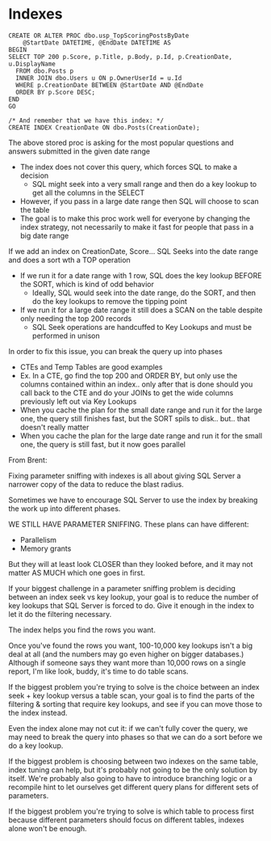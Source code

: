 # Indexes

```
CREATE OR ALTER PROC dbo.usp_TopScoringPostsByDate
	@StartDate DATETIME, @EndDate DATETIME AS
BEGIN
SELECT TOP 200 p.Score, p.Title, p.Body, p.Id, p.CreationDate, u.DisplayName
  FROM dbo.Posts p
  INNER JOIN dbo.Users u ON p.OwnerUserId = u.Id
  WHERE p.CreationDate BETWEEN @StartDate AND @EndDate
  ORDER BY p.Score DESC;
END
GO

/* And remember that we have this index: */
CREATE INDEX CreationDate ON dbo.Posts(CreationDate);
```

The above stored proc is asking for the most popular questions and answers submitted in the given date range

* The index does not cover this query, which forces SQL to make a decision
  * SQL might seek into a very small range and then do a key lookup to get all the columns in the SELECT
* However, if you pass in a large date range then SQL will choose to scan the table
* The goal is to make this proc work well for everyone by changing the index strategy, not necessarily to make it fast for people that pass in a big date range&#x20;

If we add an index on CreationDate, Score... SQL Seeks into the date range and does a sort wth a TOP operation

* If we run it for a date range with 1 row, SQL does the key lookup BEFORE the SORT, which is kind of odd behavior
  * Ideally, SQL would seek into the date range, do the SORT, and then do the key lookups to remove the tipping point
* If we run it for a large date range it still does a SCAN on the table despite only needing the top 200 records
  * SQL Seek operations are handcuffed to Key Lookups and must be performed in unison

In order to fix this issue, you can break the query up into phases

* CTEs and Temp Tables are good examples
* Ex. In a CTE, go find the top 200 and ORDER BY, but only use the columns contained within an index.. only after that is done should you call back to the CTE and do your JOINs to get the wide columns previously left out via Key Lookups
* When you cache the plan for the small date range and run it for the large one, the query still finishes fast, but the SORT spils to disk.. but.. that doesn't really matter
* When you cache the plan for the large date range and run it for the small one, the query is still fast, but it now goes parallel

From Brent:

Fixing parameter sniffing with indexes is all about giving SQL Server a narrower copy of the data to reduce the blast radius.

Sometimes we have to encourage SQL Server to use the index by breaking the work up into different phases.

WE STILL HAVE PARAMETER SNIFFING. These plans can have different:

* Parallelism
* Memory grants

But they will at least look CLOSER than they looked before, and it may not matter AS MUCH which one goes in first.

If your biggest challenge in a parameter sniffing problem is deciding between an index seek vs key lookup, your goal is to reduce the number of key lookups that SQL Server is forced to do. Give it enough in the index to let it do the filtering necessary.

The index helps you find the rows you want.

Once you've found the rows you want, 100-10,000 key lookups isn't a big deal at all (and the numbers may go even higher on bigger databases.) Although if someone says they want more than 10,000 rows on a single report, I'm like look, buddy, it's time to do table scans.

If the biggest problem you're trying to solve is the choice between an index seek + key lookup versus a table scan, your goal is to find the parts of the filtering & sorting that require key lookups, and see if you can move those to the index instead.

Even the index alone may not cut it: if we can't fully cover the query, we may need to break the query into phases so that we can do a sort before we do a key lookup.

If the biggest problem is choosing between two indexes on the same table, index tuning can help, but it's probably not going to be the only solution by itself. We're probably also going to have to introduce branching logic or a recompile hint to let ourselves get different query plans for different sets of parameters.

If the biggest problem you're trying to solve is which table to process first because different parameters should focus on different tables, indexes alone won't be enough.
